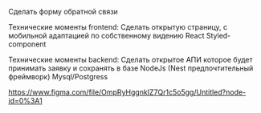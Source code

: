 Сделать форму обратной связи

Технические моменты frontend: Сделать открытую страницу, с мобильной адаптацией
по собственному видению React Styled-component

Технические моменты backend: Сделать открытое АПИ которое будет принимать заявку
и сохранять в базе NodeJs (Nest предпочтительный фреймворк) Mysql/Postgress

https://www.figma.com/file/OmpRyHggnkIZ7Qr1c5o5gg/Untitled?node-id=0%3A1
